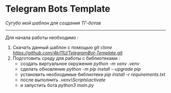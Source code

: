 # Telegram Bots Template
<i>Сугубо мой шаблон для создания ТГ-ботов</i>

---
Для начала работы необходимо :
1. Скачать данный шаблон с помощью  <i> git clone https://github.com/4ki11U/TelegramBot-Template.git </i>
2. Подготовить среду для работы с библиотеками :
   * создать виртуальное окружение   <i>python -m venv .venv</i>
   * сделать обновление   <i>python -m pip install --upgrade pip</i>
   * установить необходимые библиотеки   <i>pip install -r requirements.txt</i>
   * после выполнить <i>.venv\Scripts\activate</i>
   * и запустить бота <i>python3 main.py</i>
